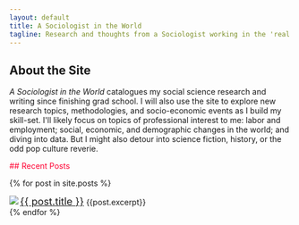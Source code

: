```yaml
---
layout: default
title: A Sociologist in the World
tagline: Research and thoughts from a Sociologist working in the 'real world'
---
```

## About the Site 
_A Sociologist in the World_ catalogues my social science research and writing since finishing grad school. I will also use the site to explore new research topics, methodologies, and socio-economic events as I build my skill-set. I'll likely focus on topics of professional interest to me: labor and employment; social, economic, and demographic changes in the world; and diving into data. But I might also detour into science fiction, history, or the odd pop culture reverie.

<font color = "ff000032">## Recent Posts</font>

{% for post in site.posts %}
<div>
<a href="{{ post.url }}"><img align="left" img src="{{ post.thumbnail }}">
  <a href="{{ post.url }}"><font size = "+1"> {{ post.title }}</font></a>
  {{post.excerpt}}
</div>
{% endfor %}


